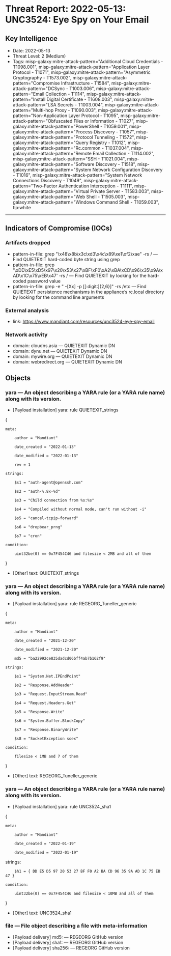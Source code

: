 # Threat Report: 2022-05-13: UNC3524: Eye Spy on Your Email


## Key Intelligence
* Date: 2022-05-13
* Threat Level: 2 (Medium)
* Tags: misp-galaxy:mitre-attack-pattern="Additional Cloud Credentials - T1098.001", misp-galaxy:mitre-attack-pattern="Application Layer Protocol - T1071", misp-galaxy:mitre-attack-pattern="Asymmetric Cryptography - T1573.002", misp-galaxy:mitre-attack-pattern="Compromise Infrastructure - T1584", misp-galaxy:mitre-attack-pattern="DCSync - T1003.006", misp-galaxy:mitre-attack-pattern="Email Collection - T1114", misp-galaxy:mitre-attack-pattern="Install Digital Certificate - T1608.003", misp-galaxy:mitre-attack-pattern="LSA Secrets - T1003.004", misp-galaxy:mitre-attack-pattern="Multi-hop Proxy - T1090.003", misp-galaxy:mitre-attack-pattern="Non-Application Layer Protocol - T1095", misp-galaxy:mitre-attack-pattern="Obfuscated Files or Information - T1027", misp-galaxy:mitre-attack-pattern="PowerShell - T1059.001", misp-galaxy:mitre-attack-pattern="Process Discovery - T1057", misp-galaxy:mitre-attack-pattern="Protocol Tunneling - T1572", misp-galaxy:mitre-attack-pattern="Query Registry - T1012", misp-galaxy:mitre-attack-pattern="Rc.common - T1037.004", misp-galaxy:mitre-attack-pattern="Remote Email Collection - T1114.002", misp-galaxy:mitre-attack-pattern="SSH - T1021.004", misp-galaxy:mitre-attack-pattern="Software Discovery - T1518", misp-galaxy:mitre-attack-pattern="System Network Configuration Discovery - T1016", misp-galaxy:mitre-attack-pattern="System Network Connections Discovery - T1049", misp-galaxy:mitre-attack-pattern="Two-Factor Authentication Interception - T1111", misp-galaxy:mitre-attack-pattern="Virtual Private Server - T1583.003", misp-galaxy:mitre-attack-pattern="Web Shell - T1505.003", misp-galaxy:mitre-attack-pattern="Windows Command Shell - T1059.003", tlp:white

---

## Indicators of Compromise (IOCs)
### Artifacts dropped
* pattern-in-file: grep "\x48\x8b\x3c\xd3\x4c\x89\xe1\xf2\xae" -rs / — Find QUIETEXIT hard-coded byte string using grep
* pattern-in-file: grep '\xDD\xE5\xD5\x97\x20\x53\x27\xBF\xF0\xA2\xBA\xCD\x96\x35\x9A\xAD\x1C\x75\xEB\x47' -rs / — Find QUIETEXIT by looking for the hard-coded password value
* pattern-in-file: grep -e " -[Xx] -p [[:digit:]{2,6}]" -rs /etc — Find QUIETEXIT persistence mechanisms in the appliance’s rc.local directory by looking for the command line arguments

### External analysis
* link: https://www.mandiant.com/resources/unc3524-eye-spy-email

### Network activity
* domain: cloudns.asia — QUIETEXIT Dynamic DN
* domain: dynu.net — QUIETEXIT Dynamic DN
* domain: mywire.org — QUIETEXIT Dynamic DN
* domain: webredirect.org — QUIETEXIT Dynamic DN

## Objects
### yara — An object describing a YARA rule (or a YARA rule name) along with its version.
* [Payload installation] yara: rule QUIETEXIT_strings

{

    meta:

        author = "Mandiant"

        date_created = "2022-01-13"

        date_modified = "2022-01-13"

        rev = 1

    strings:

        $s1 = "auth-agent@openssh.com"

        $s2 = "auth-%.8x-%d"

        $s3 = "Child connection from %s:%s"

        $s4 = "Compiled without normal mode, can't run without -i"

        $s5 = "cancel-tcpip-forward"

        $s6 = "dropbear_prng"

        $s7 = "cron"

    condition:

        uint32be(0) == 0x7F454C46 and filesize < 2MB and all of them

}
* [Other] text: QUIETEXIT_strings

### yara — An object describing a YARA rule (or a YARA rule name) along with its version.
* [Payload installation] yara: rule REGEORG_Tuneller_generic

{

    meta:

        author = "Mandiant"

        date_created = "2021-12-20"

        date_modified = "2021-12-20"

        md5 = "ba22992ce835dadcd06bff4ab7b162f9"

    strings:

        $s1 = "System.Net.IPEndPoint"

        $s2 = "Response.AddHeader"

        $s3 = "Request.InputStream.Read"

        $s4 = "Request.Headers.Get"

        $s5 = "Response.Write"

        $s6 = "System.Buffer.BlockCopy"

        $s7 = "Response.BinaryWrite"

        $s8 = "SocketException soex"

    condition:

        filesize < 1MB and 7 of them

}
* [Other] text: REGEORG_Tuneller_generic

### yara — An object describing a YARA rule (or a YARA rule name) along with its version.
* [Payload installation] yara: rule UNC3524_sha1

{

    meta:

        author = "Mandiant"

        date_created = "2022-01-19"

        date_modified = "2022-01-19"

   strings:

        $h1 = { DD E5 D5 97 20 53 27 BF F0 A2 BA CD 96 35 9A AD 1C 75 EB 47 }

    condition:

        uint32be(0) == 0x7F454C46 and filesize < 10MB and all of them

}
* [Other] text: UNC3524_sha1

### file — File object describing a file with meta-information
* [Payload delivery] md5: <md5> — REGEORG GitHub version
* [Payload delivery] sha1: <sha1> — REGEORG GitHub version
* [Payload delivery] sha256: <sha256> — REGEORG GitHub version
